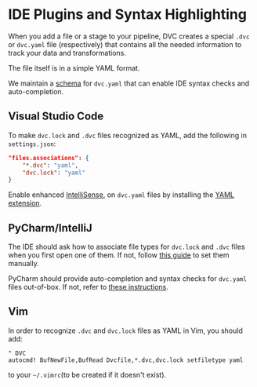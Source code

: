 # IDE Plugins and Syntax Highlighting

When you add a file or a stage to your pipeline, DVC creates a special `.dvc` or
`dvc.yaml` file (respectively) that contains all the needed information to track
your data and transformations.

The file itself is in a simple YAML format.

We maintain a [schema](https://github.com/iterative/dvcyaml-schema) for
`dvc.yaml` that can enable IDE syntax checks and auto-completion.

## Visual Studio Code

To make `dvc.lock` and `.dvc` files recognized as YAML, add the following in
`settings.json`:

```json
"files.associations": {
    "*.dvc": "yaml",
    "dvc.lock": "yaml"
}
```

Enable enhanced
[IntelliSense](https://code.visualstudio.com/docs/editor/intellisense), on
`dvc.yaml` files by installing the
[YAML extension](https://marketplace.visualstudio.com/items?itemName=redhat.vscode-yaml).

## PyCharm/IntelliJ

The IDE should ask how to associate file types for `dvc.lock` and `.dvc` files
when you first open one of them. If not, follow
[this guide](https://www.jetbrains.com/help/pycharm/creating-and-registering-file-types.html)
to set them manually.

PyCharm should provide auto-completion and syntax checks for `dvc.yaml` files
out-of-box. If not, refer to
[these instructions](https://github.com/iterative/dvcyaml-schema).

## Vim

In order to recognize `.dvc` and `dvc.lock` files as YAML in Vim, you should
add:

```vim
" DVC
autocmd! BufNewFile,BufRead Dvcfile,*.dvc,dvc.lock setfiletype yaml
```

to your `~/.vimrc`(to be created if it doesn't exist).
